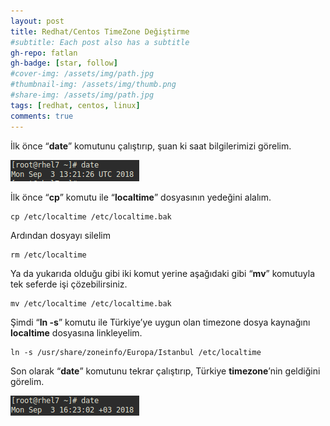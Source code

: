 ```yaml
---
layout: post
title: Redhat/Centos TimeZone Değiştirme
#subtitle: Each post also has a subtitle
gh-repo: fatlan
gh-badge: [star, follow]
#cover-img: /assets/img/path.jpg
#thumbnail-img: /assets/img/thumb.png
#share-img: /assets/img/path.jpg
tags: [redhat, centos, linux]
comments: true
---
```

İlk önce “**date**” komutunu çalıştırıp, şuan ki saat bilgilerimizi görelim.

![Crepe](/assets/img/redhat-timezone-c/red-tzc01.png)

İlk önce “**cp**” komutu ile “**localtime**” dosyasının yedeğini alalım.

~~~
cp /etc/localtime /etc/localtime.bak
~~~

Ardından dosyayı silelim

~~~
rm /etc/localtime
~~~

Ya da yukarıda olduğu gibi iki komut yerine aşağıdaki gibi “**mv**” komutuyla tek seferde işi çözebilirsiniz.

~~~
mv /etc/localtime /etc/localtime.bak
~~~

Şimdi “**ln -s**” komutu ile Türkiye’ye uygun olan timezone dosya kaynağını **localtime** dosyasına linkleyelim.

~~~
ln -s /usr/share/zoneinfo/Europa/Istanbul /etc/localtime
~~~

Son olarak “**date**” komutunu tekrar çalıştırıp, Türkiye **timezone**’nin geldiğini görelim.

![Crepe](/assets/img/redhat-timezone-c/red-tzc02.png)
